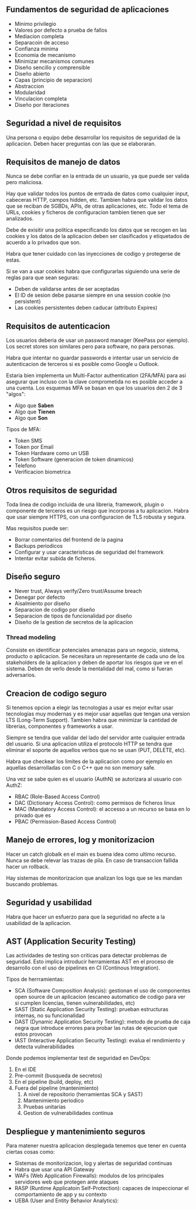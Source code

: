 ## Fundamentos de seguridad de aplicaciones
- Minimo privilegio
- Valores por defecto a prueba de fallos
- Mediacion completa
- Separacoin de acceso
- Confianza minima
- Economia de mecanismo
- Minimizar mecanismos comunes
- Diseño sencillo y comprensible
- Diseño abierto
- Capas (principio de separacion)
- Abstraccion
- Modularidad
- Vinculacion completa
- Diseño por iteraciones

## Seguridad a nivel de requisitos
Una persona o equipo debe desarrollar los requisitos de seguridad de la aplicacion. Deben hacer preguntas con las que se elaboraran.

## Requisitos de manejo de datos
Nunca se debe confiar en la entrada de un usuario, ya que puede ser valida pero maliciosa.

Hay que validar todos los puntos de entrada de datos como cualquier input, cabeceras HTTP, campos hidden, etc. Tambien habra que validar los datos que se reciban de SGBDs, APIs, de otras aplicaciones, etc. Todo el tema de URLs, cookies y ficheros de configuracion tambien tienen que ser analizados.

Debe de exisitir una politica especificando los datos que se recogen en las cookies y los datos de la aplicacion deben ser clasificados y etiquetados de acuerdo a lo privados que son.

Habra que tener cuidado con las inyecciones de codigo y protegerse de estas.

Si se van a usar cookies habra que configurarlas siguiendo una serie de reglas para que sean seguras:
- Deben de validarse antes de ser aceptadas
- El ID de sesion debe pasarse siempre en una session cookie (no persistent)
- Las cookies persistentes deben caducar (attributo Expires)

## Requisitos de autenticacion
Los usuarios deberia de usar un password manager (KeePass por ejemplo). Los secret stores son similares pero para software, no para personas.

Habra que intentar no guardar passwords e intentar usar un servicio de autenticacion de terceros si es posible como Google u Outlook.

Estaria bien implementa un Multi-Factor authentication (2FA/MFA) para asi asegurar que incluso con la clave comprometida no es posible acceder a una cuenta. Los esquemas MFA se basan en que los usuarios den 2 de 3 "algos":
- Algo que **Saben**
- Algo que **Tienen**
- Algo que **Son**

Tipos de MFA:
- Token SMS
- Token por Email
- Token Hardware como un USB
- Token Software (generacion de token dinamicos)
- Telefono
- Verificacion biometrica

## Otros requisitos de seguridad
Toda linea de codigo incluida de una libreria, framework, plugin o componente de terceros es un riesgo que incorporas a tu aplicacion.
Habra que usar siempre HTTPS, con una configuracion de TLS robusta y segura.

Mas requisitos puede ser:
- Borrar comentarios del frontend de la pagina
- Backups periodicos
- Configurar y usar caracteristicas de seguridad del framework
- Intentar evitar subida de ficheros.


## Diseño seguro
- Never trust, Always verify/Zero trust/Assume breach
- Denegar por defecto
- Aisalmiento por diseño
- Separacion de codigo por diseño
- Separacion de tipos de funcionalidad por diseño
- Diseño de la gestion de secretos de la aplicacion

### Thread modeling
Consiste en identificar potenciales amenazas para un negocio, sistema, producto o aplicacion.
Se necesitara un representante de cada uno de los stakeholders de la aplicacion y deben de aportar los riesgos que ve en el sistema. Deben de verlo desde la mentalidad del mal, como si fueran adversarios.


## Creacion de codigo seguro
Si tenemos opcion a elegir las tecnologias a usar es mejor evitar usar tecnologias muy modernas y es mejor usar aquellas que tengan una version LTS (Long-Term Support). Tambien habra que minimizar la cantidad de librerias, componentes y frameworks a usar.

Siempre se tendra que validar del lado del servidor ante cualquier entrada del usuario.
Si una aplicacion utiliza el protocolo HTTP se tendra que eliminar el soporte de aquellos verbos que no se usan (PUT, DELETE, etc).

Habra que checkear los limites de la aplicacion como por ejemplo en aquellas desarrolladas con C o C++ que no son memory safe.

Una vez se sabe quien es el usuario (AuthN) se autorizara al usuario con AuthZ:
- RBAC (Role-Based Access Control)
- DAC (Dictionary Access Control): como permisos de ficheros linux
- MAC (Mandatory Access Control): el accesso a un recurso se basa en lo privado que es
- PBAC (Permission-Based Access Control)

## Manejo de errores, log y monitorizacion
Hacer un catch globalk en el main es buena idea como ultimo recurso.
Nunca se debe relevar las trazas de pila.
En caso de transaccion fallida hacer un rollback.

Hay sistemas de monitorizacion que analizan los logs que se les mandan buscando problemas.


## Seguridad y usabilidad
Habra que hacer un esfuerzo para que la seguridad no afecte a la usabilidad de la aplicacion.


## AST (Application Security Testing)
Las actividades de testing son criticas para detectar problemas de seguridad. Esto implica introducir herramientas AST en el proceso de desarrollo con el uso de pipelines en CI (Continous Integration).

Tipos de herrramientas:
- SCA (Software Composition Analysis): gestionan el uso de componentes open source de un aplicacion (escaneo automatico de codigo para ver si cumplen licencias, tienen vulnerabilidades, etc)
- SAST (Static Application Security Testing): prueban estructuras internas, no su funcionalidad
- DAST (Dynamic Application Security Testing): metodo de prueba de caja negra que introduce errores para probar las rutas de ejecucion que estos provocan
- IAST (Interactive Application Security Testing):  evalua el rendimiento y detecta vulnerabilidades

Donde podemos implementar test de seguridad en DevOps:
1. En el IDE
2. Pre-commit (busqueda de secretos)
3. En el pipeline (build, deploy, etc)
4. Fuera del pipeline (mantenimiento)
	1. A nivel de repositorio (herramientas SCA y SAST)
	2. Mantenimiento periodico
	3. Pruebas unitarias
	4. Gestion de vulnerabilidades continua

## Despliegue y mantenimiento seguros
Para matener nuestra aplicacion desplegada tenemos que tener en cuenta ciertas cosas como:
- Sistemas de monitorizacion, log y alertas de seguridad continuas
- Habra que usar una API Gateway
- WAFs (Web Application Firewalls): modulos de los principales servidores web que protegen ante ataques
- RASP (Runtime Applicatoin Self-Protection): capaces de inspeccionar el comportamiento de app y su contexto
- UEBA (User and Entity Behavior Analytics): 